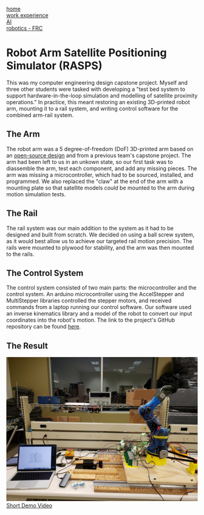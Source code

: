 [home](README.md)  
[work experience](wkexp.md)  
[AI](ai.md)   
[robotics - FRC](robotics.md)

# Robot Arm Satellite Positioning Simulator (RASPS)

This was my computer engineering design capstone project. Myself and three other students were tasked with developing a "test bed system to support hardware-in-the-loop simulation and modelling of satellite proximity operations." In practice, this meant restoring an existing 3D-printed robot arm, mounting it to a rail system, and writing control software for the combined arm-rail system.

## The Arm

The robot arm was a 5 degree-of-freedom (DoF) 3D-printed arm based on an [open-source design](https://www.bcn3d.com/bcn3d-moveo-the-future-of-learning-robotic-arm/) and from a previous team's capstone project. The arm had been left to us in an unkown state, so our first task was to diassemble the arm, test each component, and add any missing pieces. The arm was missing a microcontroller, which had to be sourced, installed, and programmed. We also replaced the "claw" at the end of the arm with a mounting plate so that satellite models could be mounted to the arm during motion simulation tests. 

## The Rail

The rail system was our main addition to the system as it had to be designed and built from scratch. We decided on using a ball screw system, as it would best allow us to achieve our targeted rail motion precision. The rails were mounted to plywood for stability, and the arm was then mounted to the rails. 

## The Control System

The control system consisted of two main parts: the microcontroller and the control system. An arduino microcontroller using the AccelStepper and MultiStepper libraries controlled the stepper motors, and received commands from a laptop running our control software. Our software used an inverse kinematics library and a model of the robot to convert our input coordinates into the robot's motion. The link to the project's GitHub repository can be found [here](https://github.com/ECE492-RASPSP1/RASPSP1/).

## The Result
![](capstone.jpg)
[Short Demo Video](capstone_demo.MP4)